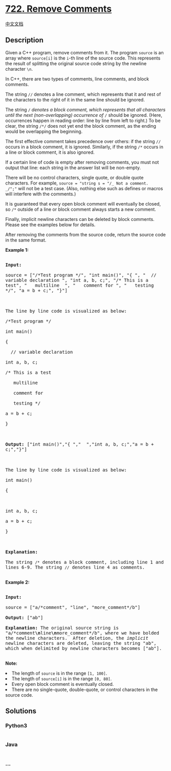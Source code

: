# [722. Remove Comments](https://leetcode.com/problems/remove-comments)

[中文文档](/solution/0700-0799/0722.Remove%20Comments/README.md)

## Description

<p>Given a C++ program, remove comments from it. The program <code>source</code> is an array where <code>source[i]</code> is the <code>i</code>-th line of the source code.  This represents the result of splitting the original source code string by the newline character <code>\n</code>.</p>

<p>In C++, there are two types of comments, line comments, and block comments.</p>

<p>

The string <code>//</code> denotes a line comment, which represents that it and rest of the characters to the right of it in the same line should be ignored.

</p><p>

The string <code>/_</code> denotes a block comment, which represents that all characters until the next (non-overlapping) occurrence of <code>_/</code> should be ignored. (Here, occurrences happen in reading order: line by line from left to right.) To be clear, the string <code>/\*/</code> does not yet end the block comment, as the ending would be overlapping the beginning.

</p><p>

The first effective comment takes precedence over others: if the string <code>//</code> occurs in a block comment, it is ignored. Similarly, if the string <code>/\*</code> occurs in a line or block comment, it is also ignored.

</p><p>

If a certain line of code is empty after removing comments, you must not output that line: each string in the answer list will be non-empty.

</p><p>

There will be no control characters, single quote, or double quote characters. For example, <code>source = "string s = "/_ Not a comment. _/";"</code> will not be a test case. (Also, nothing else such as defines or macros will interfere with the comments.)

</p><p>

It is guaranteed that every open block comment will eventually be closed, so <code>/\*</code> outside of a line or block comment always starts a new comment.

</p><p>

Finally, implicit newline characters can be deleted by block comments. Please see the examples below for details.

</p>

<p>After removing the comments from the source code, return the source code in the same format.</p>

<p><b>Example 1:</b><br />

<pre style="white-space: pre-wrap">

<b>Input:</b> 

source = ["/*Test program */", "int main()", "{ ", "  // variable declaration ", "int a, b, c;", "/* This is a test", "   multiline  ", "   comment for ", "   testing */", "a = b + c;", "}"]



The line by line code is visualized as below:

/*Test program */

int main()

{ 

  // variable declaration 

int a, b, c;

/* This is a test

   multiline  

   comment for 

   testing */

a = b + c;

}



<b>Output:</b> ["int main()","{ ","  ","int a, b, c;","a = b + c;","}"]



The line by line code is visualized as below:

int main()

{ 

  

int a, b, c;

a = b + c;

}



<b>Explanation:</b> 

The string <code>/*</code> denotes a block comment, including line 1 and lines 6-9. The string <code>//</code> denotes line 4 as comments.

</pre>

</p>

<p><b>Example 2:</b><br />

<pre style="white-space: pre-wrap">

<b>Input:</b> 

source = ["a/*comment", "line", "more_comment*/b"]

<b>Output:</b> ["ab"]

<b>Explanation:</b> The original source string is "a/*comment<b>\n</b>line<b>\n</b>more_comment*/b", where we have bolded the newline characters.  After deletion, the <i>implicit</i> newline characters are deleted, leaving the string "ab", which when delimited by newline characters becomes ["ab"].

</pre>

</p>

<p><b>Note:</b>

<li>The length of <code>source</code> is in the range <code>[1, 100]</code>.</li>

<li>The length of <code>source[i]</code> is in the range <code>[0, 80]</code>.</li>

<li>Every open block comment is eventually closed.</li>

<li>There are no single-quote, double-quote, or control characters in the source code.</li>

</p>

## Solutions

<!-- tabs:start -->

### **Python3**

```python

```

### **Java**

```java

```

### **...**

```

```

<!-- tabs:end -->
